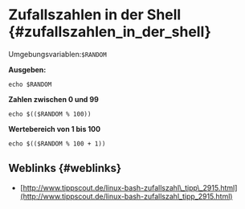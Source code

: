 # Zufallszahlen in der Shell {#zufallszahlen_in_der_shell}

Umgebungsvariablen:`$RANDOM`  


**Ausgeben:**

```
echo $RANDOM
```

**Zahlen zwischen 0 und 99**

```
echo $(($RANDOM % 100))
```

**Wertebereich von 1 bis 100**

```
echo $(($RANDOM % 100 + 1))
```

## Weblinks {#weblinks}

* [http://www.tippscout.de/linux-bash-zufallszahl\_tipp\_2915.html](http://www.tippscout.de/linux-bash-zufallszahl_tipp_2915.html)



